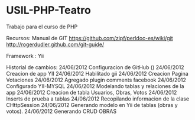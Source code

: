 USIL-PHP-Teatro
===============

Trabajo para el curso de PHP

Recursos:
	Manual de GIT
	https://github.com/zipf/perldoc-es/wiki/git
	http://rogerdudler.github.com/git-guide/

Framework :
	Yii

Historial de cambios:
	24/06/2012 Configuracion de GitHub ()
	24/06/2012 Creacion de app YII
	24/06/2012 Habilitado gii
	24/06/2012 Creacion Pagina Votaciones
	24/06/2012 Agregado plugin comments facebook
	24/06/2012 Configurado YII-MYSQL
	24/06/2012 Modelando tablas y relaciones de la app
	24/06/2012 Creacion de tabla Usuarios, Obras, Votos
	24/06/2012 Inserts de prueba a tablas
	24/06/2012 Recopilando informacion de la clase CHttpSession
	24/06/2012 Generando modelo en Yii de tablas (obras y votos).
	24/06/2012 Generando CRUD OBRAS
	
	